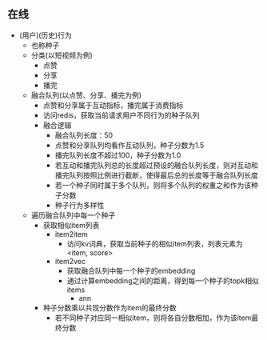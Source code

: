 ## 在线
* (用户)(历史)行为
  * 也称种子
  * 分类(以短视频为例)
    * 点赞
    * 分享
    * 播完
  * 融合队列(以点赞、分享、播完为例)
    * 点赞和分享属于互动指标，播完属于消费指标
    * 访问redis，获取当前请求用户不同行为的种子队列
    * 融合逻辑
      * 融合队列长度：50
      * 点赞和分享队列均看作互动队列，种子分数为1.5
      * 播完队列长度不超过100，种子分数为1.0
      * 若互动和播完队列总的长度超过预设的融合队列长度，则对互动和播完队列按照比例进行截断，使得最后总的长度等于融合队列长度
      * 若一个种子同时属于多个队列，则将多个队列的权重之和作为该种子分数
      * 种子行为多样性
  * 遍历融合队列中每一个种子
    * 获取相似item列表
      * item2item
        * 访问kv词典，获取当前种子的相似item列表，列表元素为<item, score>
      * item2vec
        * 获取融合队列中每一个种子的embedding
        * 通过计算embedding之间的距离，得到每一个种子的topk相似items
          * ann
    * 种子分数乘以共现分数作为item的最终分数
      * 若不同种子对应同一相似item，则将各自分数相加，作为该item最终分数
